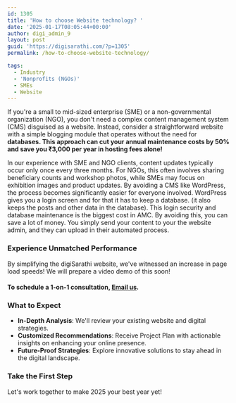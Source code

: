 ```yaml
---
id: 1305
title: 'How to choose Website technology? '
date: '2025-01-17T08:05:44+00:00'
author: digi_admin_9
layout: post
guid: 'https://digisarathi.com/?p=1305'
permalink: /how-to-choose-website-technology/

tags:
  - Industry
  - 'Nonprofits (NGOs)'
  - SMEs
  - Website
---
```


If you're a small to mid-sized enterprise (SME) or a non-governmental organization (NGO), you don't need a complex content management system (CMS) disguised as a website. Instead, consider a straightforward website with a simple blogging module that operates without the need for **databases. This approach can cut your annual maintenance costs by 50% and save you ₹3,000 per year in hosting fees alone!**

In our experience with SME and NGO clients, content updates typically occur only once every three months. For NGOs, this often involves sharing beneficiary counts and workshop photos, while SMEs may focus on exhibition images and product updates. By avoiding a CMS like WordPress, the process becomes significantly easier for everyone involved. WordPress gives you a login screen and for that it has to keep a database. (it also keeps the posts and other data in the database). This login security and database maintenance is the biggest cost in AMC. By avoiding this, you can save a lot of money. You simply send your content to your the website admin, and they can upload in their automated process.  

### Experience Unmatched Performance

By simplifying the digiSarathi website, we've witnessed an increase in page load speeds! We will prepare a video demo of this soon!

#### To schedule a 1-on-1 consultation, [Email us](mailto:hello@digisarathi.com).


### What to Expect

- **In-Depth Analysis**: We'll review your existing website and digital strategies.
- **Customized Recommendations**: Receive Project Plan with actionable insights on enhancing your online presence.
- **Future-Proof Strategies**: Explore innovative solutions to stay ahead in the digital landscape.

### Take the First Step

Let's work together to make 2025 your best year yet!
